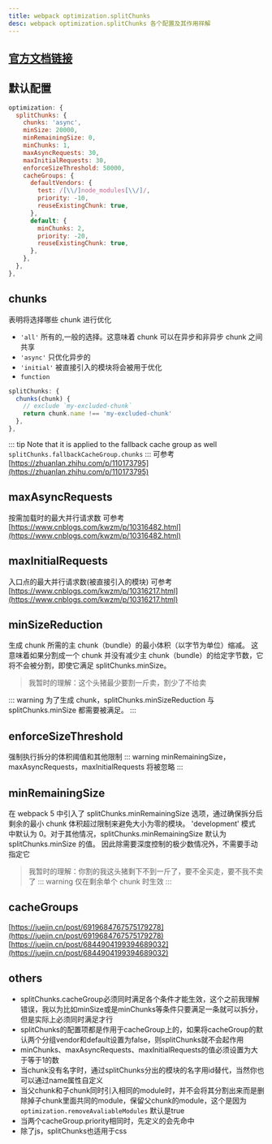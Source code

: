 ```yaml
---
title: webpack optimization.splitChunks
desc: webpack optimization.splitChunks 各个配置及其作用祥解
---
```

## [官方文档链接](https://webpack.docschina.org/plugins/split-chunks-plugin/)

## 默认配置

```javascript
optimization: {
  splitChunks: {
    chunks: 'async',
    minSize: 20000,
    minRemainingSize: 0,
    minChunks: 1,
    maxAsyncRequests: 30,
    maxInitialRequests: 30,
    enforceSizeThreshold: 50000,
    cacheGroups: {
      defaultVendors: {
        test: /[\\/]node_modules[\\/]/,
        priority: -10,
        reuseExistingChunk: true,
      },
      default: {
        minChunks: 2,
        priority: -20,
        reuseExistingChunk: true,
      },
    },
  },
},
```

## chunks

表明将选择哪些 chunk 进行优化

- `'all'` 所有的,一般的选择。这意味着 chunk 可以在异步和非异步 chunk 之间共享
- `'async'` 只优化异步的
- `'initial'` 被直接引入的模块将会被用于优化
- `function`

```javascript
splitChunks: {
  chunks(chunk) {
    // exclude `my-excluded-chunk`
    return chunk.name !== 'my-excluded-chunk'
  },
},
```

::: tip
Note that it is applied to the fallback cache group as well
`splitChunks.fallbackCacheGroup.chunks`
:::
可参考[https://zhuanlan.zhihu.com/p/110173795](https://zhuanlan.zhihu.com/p/110173795)

## maxAsyncRequests

按需加载时的最大并行请求数
可参考[https://www.cnblogs.com/kwzm/p/10316482.html](https://www.cnblogs.com/kwzm/p/10316482.html)

## maxInitialRequests

入口点的最大并行请求数(被直接引入的模块)
可参考[https://www.cnblogs.com/kwzm/p/10316217.html](https://www.cnblogs.com/kwzm/p/10316217.html)

## minSizeReduction

生成 chunk 所需的主 chunk（bundle）的最小体积（以字节为单位）缩减。
这意味着如果分割成一个 chunk 并没有减少主 chunk（bundle）的给定字节数，它将不会被分割，即使它满足 splitChunks.minSize。
> 我暂时的理解：这个头猪最少要割一斤卖，割少了不给卖

::: warning
为了生成 chunk，splitChunks.minSizeReduction 与 splitChunks.minSize 都需要被满足。
:::

## enforceSizeThreshold

强制执行拆分的体积阈值和其他限制
::: warning
minRemainingSize，maxAsyncRequests，maxInitialRequests 将被忽略
:::

## minRemainingSize

在 webpack 5 中引入了 splitChunks.minRemainingSize 选项，通过确保拆分后剩余的最小 chunk 体积超过限制来避免大小为零的模块。
'development' 模式 中默认为 0。对于其他情况，splitChunks.minRemainingSize 默认为 splitChunks.minSize 的值。
因此除需要深度控制的极少数情况外，不需要手动指定它
> 我暂时的理解：你割的我这头猪剩下不到一斤了，要不全买走，要不我不卖了
::: warning
仅在剩余单个 chunk 时生效
:::

## cacheGroups

[https://juejin.cn/post/6919684767575179278](https://juejin.cn/post/6919684767575179278)
[https://juejin.cn/post/6844904199394689032](https://juejin.cn/post/6844904199394689032)

## others

- splitChunks.cacheGroup必须同时满足各个条件才能生效，这个之前我理解错误，我以为比如minSize或是minChunks等条件只要满足一条就可以拆分，但是实际上必须同时满足才行
- splitChunks的配置项都是作用于cacheGroup上的，如果将cacheGroup的默认两个分组vendor和default设置为false，则splitChunks就不会起作用
- minChunks、maxAsyncRequests、maxInitialRequests的值必须设置为大于等于1的数
- 当chunk没有名字时，通过splitChunks分出的模块的名字用id替代，当然你也可以通过name属性自定义
- 当父chunk和子chunk同时引入相同的module时，并不会将其分割出来而是删除掉子chunk里面共同的module，保留父chunk的module，这个是因为 `optimization.removeAvaliableModules` 默认是true
- 当两个cacheGroup.priority相同时，先定义的会先命中
- 除了js，splitChunks也适用于css
